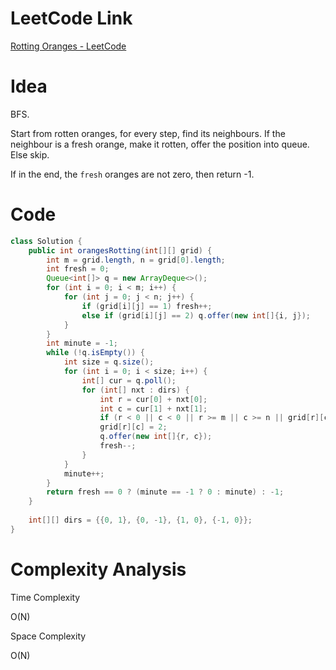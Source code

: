 # LeetCode Link

[Rotting Oranges - LeetCode](https://leetcode.com/problems/rotting-oranges/)

# Idea

BFS.

Start from rotten oranges, for every step, find its neighbours. If the neighbour is a fresh orange, make it rotten, offer the position into queue. Else skip.

If in the end, the `fresh` oranges are not zero, then return -1.

# Code

```java
class Solution {
    public int orangesRotting(int[][] grid) {
        int m = grid.length, n = grid[0].length;
        int fresh = 0;
        Queue<int[]> q = new ArrayDeque<>();
        for (int i = 0; i < m; i++) {
            for (int j = 0; j < n; j++) {
                if (grid[i][j] == 1) fresh++;
                else if (grid[i][j] == 2) q.offer(new int[]{i, j});
            }
        }
        int minute = -1;
        while (!q.isEmpty()) {
            int size = q.size();
            for (int i = 0; i < size; i++) {
                int[] cur = q.poll();
                for (int[] nxt : dirs) {
                    int r = cur[0] + nxt[0];
                    int c = cur[1] + nxt[1];
                    if (r < 0 || c < 0 || r >= m || c >= n || grid[r][c] == 0 || grid[r][c] == 2) continue;
                    grid[r][c] = 2;
                    q.offer(new int[]{r, c});
                    fresh--;
                }
            }
            minute++;
        }
        return fresh == 0 ? (minute == -1 ? 0 : minute) : -1;
    }
    
    int[][] dirs = {{0, 1}, {0, -1}, {1, 0}, {-1, 0}};
}
```

# Complexity Analysis

Time Complexity

O(N)

Space Complexity

O(N)
